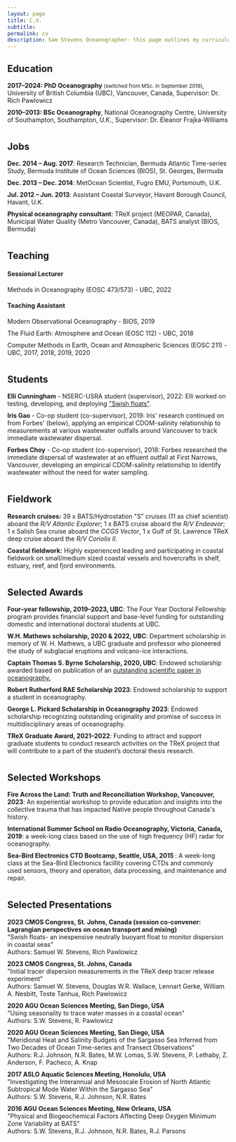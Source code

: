```yaml
---
layout: page
title: C.V.
subtitle:
permalink: cv
description: Sam Stevens Oceanographer- this page outlines my curriculum vitae
---
```



<!-- Google tag (gtag.js) -->
<script async src="https://www.googletagmanager.com/gtag/js?id=G-XFFDFDXETF"></script>
<script>
  window.dataLayer = window.dataLayer || [];
  function gtag(){dataLayer.push(arguments);}
  gtag('js', new Date());

  gtag('config', 'G-XFFDFDXETF');
</script>


<style>
  section {
    margin-bottom: 40px;
  }

  ul {
    list-style-type: none;
    padding: 0;
    margin: 0;
  }

  li {
    margin-bottom: 10px;
  }
</style>

<section>
  <h2>Education</h2>
  <ul>
    <li>
        <strong>2017–2024: PhD Oceanography</strong><small> (switched from MSc. in September 2019)</small>, University of British Columbia (UBC), Vancouver, Canada, Supervisor: Dr. Rich Pawlowicz
    </li>
    <li>
      <strong>2010–2013: BSc Oceanography</strong>, National Oceanography Centre, University of Southampton, Southampton, U.K., Supervisor: Dr. Eleanor Frajka-Williams
    </li>
  </ul>
</section>

<section>
  <h2>Jobs</h2>
  <ul>
    <li><strong>Dec. 2014 – Aug. 2017</strong>: Research Technician, Bermuda Atlantic Time-series Study, Bermuda Institute of Ocean Sciences (BIOS), St. Georges, Bermuda</li>
    <li><strong>Dec. 2013 – Dec. 2014</strong>: MetOcean Scientist, Fugro EMU, Portsmouth, U.K.</li>
    <li><strong>Jul. 2012 – Jun. 2013</strong>: Assistant Coastal Surveyor, Havant Borough Council, Havant, U.K.</li>
    <li><strong>Physical oceanography consultant</strong>: TReX project (MEOPAR, Canada), Municipal Water Quality (Metro Vancouver, Canada), BATS analyst (BIOS, Bermuda)</li>
  </ul>
</section>

<section>
  <h2>Teaching</h2>
  <h4>Sessional Lecturer</h4>
  <ul>
    <li>Methods in Oceanography (EOSC 473/573) - UBC, 2022</li>
  </ul>
  <h4>Teaching Assistant</h4>
  <ul>
    <li>Modern Observational Oceanography - BIOS, 2019</li>
    <li>The Fluid Earth: Atmosphere and Ocean (EOSC 112) - UBC, 2018</li>
    <li>Computer Methods in Earth, Ocean and Atmospheric Sciences (EOSC 211) - UBC, 2017, 2018, 2019, 2020</li>
  </ul>
</section>


<section>
  <h2>Students</h2>
  <ul>
    <li><strong>Elli Cunningham</strong> - NSERC-USRA student (supervisor), 2022: Elli worked on testing, developing, and deploying <a href="swish">"Swish floats"</a>. </li>
    <li><strong>Iris Gao</strong> - Co-op student (co-supervisor), 2019: Iris' research continued on from Forbes' (below), applying an empirical CDOM-salinity relationship to measurements at various wastewater outfalls around Vancouver to track immediate wastewater dispersal. </li>
    <li><strong>Forbes Choy</strong> - Co-op student (co-supervisor), 2018: Forbes researched the immediate dispersal of wastewater at an effluent outfall at First Narrows, Vancouver, developing an empirical CDOM-salinity relationship to identify wastewater without the need for water sampling. </li>
  </ul>
</section>

<section>
  <h2>Fieldwork</h2>
  <ul>
      <li><strong>Research cruises:</strong>
          39 x BATS/Hydrostation "S" cruises (11 as chief scientist) aboard the <i>R/V Atlantic Explorer</i>; 1 x BATS cruise aboard the <i>R/V Endeavor</i>;  1 x Salish Sea cruise aboard the <i>CCGS Vector</i>, 1 x Gulf of St. Lawrence TReX deep cruise aboard the <i>R/V Coriolis II</i>.
          </li>
      <li><strong>Coastal fieldwork:</strong>
          Highly experienced leading and participating in coastal fieldwork on small/medium sized coastal vessels and hovercrafts in shelf, estuary, reef, and fjord environments.
          </li>
  </ul>
</section>

<section>
  <h2>Selected Awards</h2>
  <ul>
    <li>
      <strong>Four–year fellowship, 2019–2023, UBC</strong>: The Four Year Doctoral Fellowship program provides financial support and base-level funding for outstanding domestic and international doctoral students at UBC.
    </li>
    <li>
      <strong>W.H. Mathews scholarship, 2020 & 2022, UBC</strong>: Department scholarship in memory of W. H. Mathews, a UBC graduate and professor who pioneered the study of subglacial eruptions and volcano-ice interactions.
    </li>
    <li>
      <strong>Captain Thomas S. Byrne Scholarship, 2020, UBC</strong>: Endowed scholarship awarded based on publication of an <a href="https://doi.org/10.1038/s41558-020-0722-3">outstanding scientific paper in oceanography.</a>
    </li>
    <li>
      <strong>Robert Rutherford RAE Scholarship 2023</strong>: Endowed scholarship to support a student in oceanography.
    </li>
    <li>
      <strong>George L. Pickard Scholarship in Oceanography 2023</strong>: Endowed scholarship recognizing outstanding originality and promise of success in multidisciplinary areas of oceanography.
    </li>
    <li>
      <strong>TReX Graduate Award, 2021–2022</strong>: Funding to attract and support graduate students to conduct research activities on the TReX project that will contribute to a part of the student’s doctoral thesis research.
    </li>
      
  </ul>
</section>
<section>
  <h2>Selected Workshops</h2>
  <ul>
    <li>
      <strong>Fire Across the Land: Truth and Reconciliation Workshop, Vancouver, 2023</strong>: An experiential workshop to provide education and insights into the collective trauma that has impacted Native people throughout Canada's history. 	
    </li>
    <li>
      <strong>International Summer School on Radio Oceanography, Victoria, Canada, 2019</strong>: a week-long class based on the use of high frequency (HF) radar for oceanography.
    </li>
    <li>
      <strong>Sea-Bird Electronics CTD Bootcamp, Seattle, USA, 2015 </strong>: A week-long class at the Sea-Bird Electronics facillity covering CTDs and commonly used sensors, theory and operation, data processing, and maintenance and repair. 
    </li>      
  </ul>
</section>

<section>
  <h2>Selected Presentations</h2>
  <ul>
 <li>
      <strong>2023 CMOS Congress, St. Johns, Canada (session co-convener: Lagrangian perspectives on ocean transport and mixing)</strong>
      <br>
      "Swish floats- an inexpensive neutrally buoyant float to monitor dispersion in coastal seas"
      <br>
      Authors: Samuel W. Stevens, Rich Pawlowicz
</li>

<li>
      <strong>2023 CMOS Congress, St. Johns, Canada</strong>
      <br>
      "Initial tracer dispersion measurements in the TReX deep tracer release experiment"
      <br>
      Authors: Samuel W. Stevens, Douglas W.R. Wallace, Lennart Gerke, William A. Nesbitt, Toste Tanhua, Rich Pawlowicz
</li>

<li>
      <strong>2020 AGU Ocean Sciences Meeting, San Diego, USA</strong>
      <br>
      "Using seasonality to trace water masses in a coastal ocean"
      <br>
      Authors: S.W. Stevens, R. Pawlowicz
</li>

<li>
      <strong>2020 AGU Ocean Sciences Meeting, San Diego, USA</strong>
      <br>
      "Meridional Heat and Salinity Budgets of the Sargasso Sea Inferred from Two Decades of Ocean Time-series and Transect Observations"
      <br>
      Authors: R.J. Johnson, N.R. Bates, M.W. Lomas, S.W. Stevens, P. Lethaby, Z. Anderson, F. Pacheco, A. Knap
</li>

<li>
      <strong>2017 ASLO Aquatic Sciences Meeting, Honolulu, USA</strong>
      <br>
      "Investigating the Interannual and Mesoscale Erosion of North Atlantic Subtropical Mode Water Within the Sargasso Sea"
      <br>
      Authors: S.W. Stevens, R.J. Johnson, N.R. Bates
</li>

<li>
      <strong>2016 AGU Ocean Sciences Meeting, New Orleans, USA</strong>
      <br>
      "Physical and Biogeochemical Factors Affecting Deep Oxygen Minimum Zone Variability at BATS"
      <br>
      Authors: S.W. Stevens, R.J. Johnson, N.R. Bates, R.J. Parsons
</li>
  </ul>
</section>
